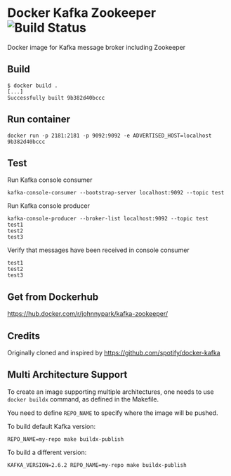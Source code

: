 Docker Kafka Zookeeper ![Build Status](https://travis-ci.org/hey-johnnypark/docker-kafka-zookeeper.svg?branch=master)
======================
Docker image for Kafka message broker including Zookeeper

Build
-----
```
$ docker build .
[...]
Successfully built 9b382d40bccc
```

Run container
-------------
```
docker run -p 2181:2181 -p 9092:9092 -e ADVERTISED_HOST=localhost 9b382d40bccc
```

Test
----
Run Kafka console consumer
```
kafka-console-consumer --bootstrap-server localhost:9092 --topic test
```

Run Kafka console producer
```
kafka-console-producer --broker-list localhost:9092 --topic test
test1
test2
test3
```

Verify that messages have been received in console consumer
```
test1
test2
test3
```

Get from Dockerhub
------------------
https://hub.docker.com/r/johnnypark/kafka-zookeeper/

Credits
-------
Originally cloned and inspired by https://github.com/spotify/docker-kafka

Multi Architecture Support
--------------------------

To create an image supporting multiple architectures, one needs to use `docker buildx` command,
as defined in the Makefile.

You need to define `REPO_NAME` to specify where the image will be pushed.

To build default Kafka version:

```shell
REPO_NAME=my-repo make buildx-publish
```

To build a different version:

```shell
KAFKA_VERSION=2.6.2 REPO_NAME=my-repo make buildx-publish
```